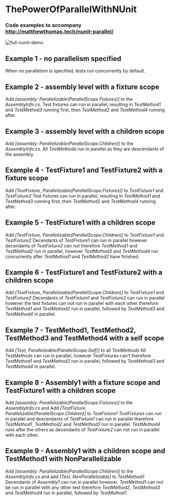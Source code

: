 # ThePowerOfParallelWithNUnit
### Code examples to accompany http://matthewthomas.tech/nunit-parallel/

![full-nunit-demo](http://matthewthomas.tech/content/images/2018/02/full-nunit-demo.gif)

## Example 1 - no parallelism specified
When no parallelism is specified, tests run concurrently by default.

## Example 2 - assembly level with a fixture scope
Add *\[assembly: Parallelizable(ParallelScope.Fixtures)]* to the *AssemblyInfo.cs*.
Test fixtures can run in parallel, resulting in *TestMethod1* and *TestMethod3* running first, then *TestMethod2* and *TestMethod4* running after.


## Example 3 - assembly level with a children scope
Add *\[assembly: Parallelizable(ParallelScope.Children)]* to the *AssemblyInfo.cs*.
All *TestMethods* run in parallel as they are descendants of the assembly.


## Example 4 - TestFixture1 and TestFixture2 with a fixture scope
Add *\[TestFixture, Parallelizable(ParallelScope.Fixtures)]* to *TestFixture1* and *TestFixture2*
Test fixtures can run in parallel, resulting in *TestMethod1* and *TestMethod3* running first, then *TestMethod2* and *TestMethod4* running after.


## Example 5 - TestFixture1 with a children scope
Add *\[TestFixture, Parallelizable(ParallelScope.Children)]* to *TestFixture1* and *TestFixture2*
Decendants of *TestFixture1* can run in parallel however decendants of *TestFixture2* can not therefore *TestMethod1* and *TestMethod2* run in parallel, however *TestMethod3* and *TestMethod4* run concurrently after *TestMethod1* and *TestMethod2* have finished.


## Example 6 - TestFixture1 and TestFixture2 with a children scope
Add *\[TestFixture, Parallelizable(ParallelScope.Children)]* to *TestFixture1* and *TestFixture2*
Decendants of *TestFixture1* and *TestFixture2* can run in parallel however the test fixtures can not run in parallel with each other therefore *TestMethod1* and *TestMethod2* run in parallel, followed by *TestMethod3* and *TestMethod4* in parallel.

## Example 7 - TestMethod1, TestMethod2, TestMethod3 and TestMethod4 with a self scope
Add *\[Test, Parallelizable(ParallelScope.Self)]* to all *TestMethods*
All TestMethods can run in parallel, however TestFixtures can't therefore *TestMethod1* and *TestMethod2* run in parallel, followed by *TestMethod3* and *TestMethod4* in parallel.


## Example 8 - Assembly1 with a fixture scope and TestFixture1 with a children scope
Add *\[assembly: Parallelizable(ParallelScope.Fixtures)]* to the *AssemblyInfo.cs* and Add *\[TestFixture, Parallelizable(ParallelScope.Children)]* to *TestFixture1*
*TestFixtures* can run in parallel and descendants of *TestFixture1* can run in parallel therefore *TestMethod1*, *TestMethod2* and *TestMethod3* run in parallel. *TestMethod4* runs after the others as decendants of *TestFixture2* can not run in parallel with each other.


## Example 9 - Assembly1 with a children scope and TestMethod1 with NonParallelizable
Add *\[assembly: Parallelizable(ParallelScope.Children)]* to the *AssemblyInfo.cs*  and add *\[Test, NonParallelizable]* to *TestMethod1*
Decendants of *Assembly1* can run in parallel however, *TestMethod1* can not be run in parallel with any other test therefore *TestMethod2*, *TestMethod3* and *TestMethod4* run in parallel, followed by *TestMethod1*.
